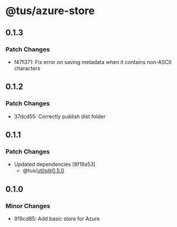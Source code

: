 # @tus/azure-store

## 0.1.3

### Patch Changes

- f47f371: Fix error on saving metadata when it contains non-ASCII characters

## 0.1.2

### Patch Changes

- 37dcd55: Correctly publish dist folder

## 0.1.1

### Patch Changes

- Updated dependencies [8f19a53]
  - @tus/utils@0.5.0

## 0.1.0

### Minor Changes

- 919cd85: Add basic store for Azure
